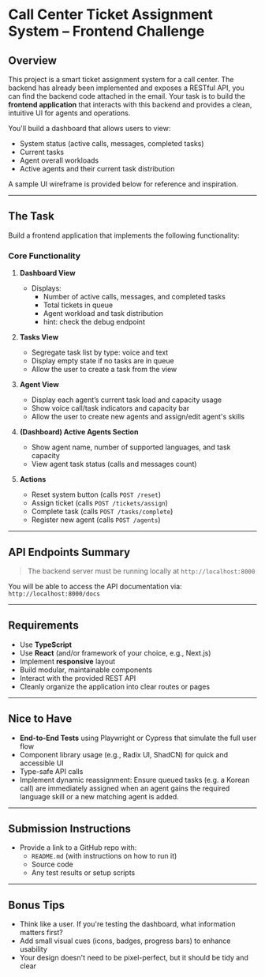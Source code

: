 # Call Center Ticket Assignment System – Frontend Challenge

## Overview

This project is a smart ticket assignment system for a call center. The backend has already been implemented and exposes a RESTful API, you can find the backend code attached in the email. Your task is to build the **frontend application** that interacts with this backend and provides a clean, intuitive UI for agents and operations.

You'll build a dashboard that allows users to view:

- System status (active calls, messages, completed tasks)
- Current tasks
- Agent overall workloads
- Active agents and their current task distribution

A sample UI wireframe is provided below for reference and inspiration.

---

## The Task

Build a frontend application that implements the following functionality:

### Core Functionality

1. **Dashboard View**

   - Displays:
     - Number of active calls, messages, and completed tasks
     - Total tickets in queue
     - Agent workload and task distribution
     - hint: check the debug endpoint

2. **Tasks View**

   - Segregate task list by type: voice and text
   - Display empty state if no tasks are in queue
   - Allow the user to create a task from the view

3. **Agent View**

   - Display each agent’s current task load and capacity usage
   - Show voice call/task indicators and capacity bar
   - Allow the user to create new agents and assign/edit agent's skills

4. **(Dashboard) Active Agents Section**

   - Show agent name, number of supported languages, and task capacity
   - View agent task status (calls and messages count)

5. **Actions**
   - Reset system button (calls `POST /reset`)
   - Assign ticket (calls `POST /tickets/assign`)
   - Complete task (calls `POST /tasks/complete`)
   - Register new agent (calls `POST /agents`)

---

## API Endpoints Summary

> The backend server must be running locally at `http://localhost:8000`

You will be able to access the API documentation via: `http://localhost:8000/docs`

---

## Requirements

- Use **TypeScript**
- Use **React** (and/or framework of your choice, e.g., Next.js)
- Implement **responsive** layout
- Build modular, maintainable components
- Interact with the provided REST API
- Cleanly organize the application into clear routes or pages

---

## Nice to Have

- **End-to-End Tests** using Playwright or Cypress that simulate the full user flow
- Component library usage (e.g., Radix UI, ShadCN) for quick and accessible UI
- Type-safe API calls
- Implement dynamic reassignment: Ensure queued tasks (e.g. a Korean call) are immediately assigned when an agent gains the required language skill or a new matching agent is added.

---

## Submission Instructions

- Provide a link to a GitHub repo with:
  - `README.md` (with instructions on how to run it)
  - Source code
  - Any test results or setup scripts

---

## Bonus Tips

- Think like a user. If you're testing the dashboard, what information matters first?
- Add small visual cues (icons, badges, progress bars) to enhance usability
- Your design doesn't need to be pixel-perfect, but it should be tidy and clear
